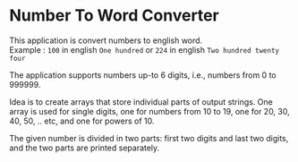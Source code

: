 # Number To Word Converter

This application is convert numbers to english word.<br>
 Example : `100` in english `One hundred` or `224` in english `Two hundred twenty four`

The application supports numbers up-to 6 digits, i.e., numbers from 0 to 999999.

Idea is to create arrays that store individual parts of output strings.
One array is used for single digits, one for numbers from 10 to 19, one for 20, 30, 40, 50, .. etc, and one for powers of 10.

The given number is divided in two parts: first two digits and last two digits, and the two parts are printed separately.
